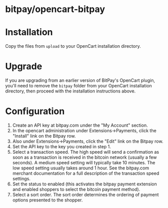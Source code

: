 bitpay/opencart-bitpay
======================

# Installation

Copy the files from `upload` to your OpenCart installation directory.

# Upgrade

If you are upgrading from an earlier version of BitPay's OpenCart plugin, you'll need to remove the `bitpay` folder from your OpenCart installation directory, then proceed with the installation instructions above.

# Configuration

1. Create an API key at bitpay.com under the "My Account" section.
2. In the opencart administration under Extensions->Payments, click the "Install"
   link on the Bitpay row.
3. Also under Extensions->Payments, click the "Edit" link on the Bitpay row.
4. Set the API key to the key you created in step 1.  
5. Select a transaction speed.  The high speed will send a confirmation as soon
    as a transaction is received in the bitcoin network (usually a few seconds).  A
    medium speed setting will typically take 10 minutes.  The low speed setting
    usually takes around 1 hour.  See the bitpay.com merchant documentation for a 
    full description of the transaction speed settings.
6. Set the status to enabled (this activates the bitpay payment extension and 
    enabled shoppers to select the bitcoin payment method).
7. Select a sort order.  The sort order determines the ordering of payment options
    presented to the shopper.